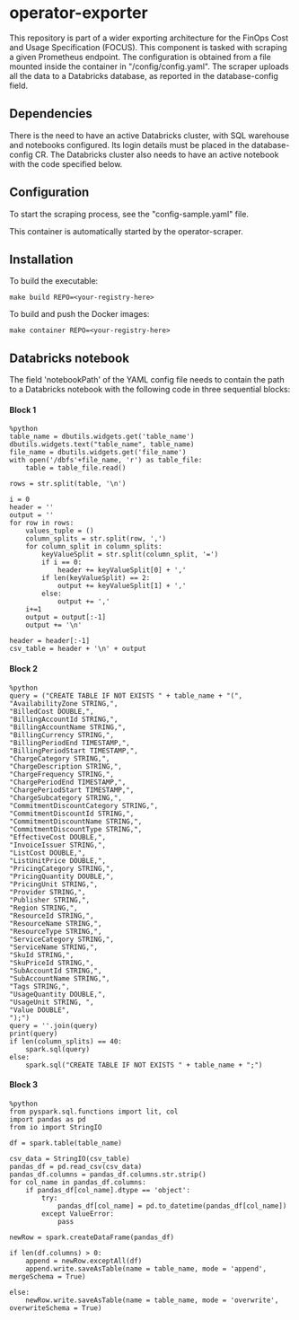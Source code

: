# operator-exporter
This repository is part of a wider exporting architecture for the FinOps Cost and Usage Specification (FOCUS). This component is tasked with scraping a given Prometheus endpoint. The configuration is obtained from a file mounted inside the container in "/config/config.yaml". The scraper uploads all the data to a Databricks database, as reported in the database-config field.

## Dependencies
There is the need to have an active Databricks cluster, with SQL warehouse and notebooks configured. Its login details must be placed in the database-config CR. 
The Databricks cluster also needs to have an active notebook with the code specified below.

## Configuration
To start the scraping process, see the "config-sample.yaml" file.

This container is automatically started by the operator-scraper.

## Installation
To build the executable: 
```
make build REPO=<your-registry-here>
```

To build and push the Docker images:
```
make container REPO=<your-registry-here>
```

## Databricks notebook
The field 'notebookPath' of the YAML config file needs to contain the path to a Databricks notebook with the following code in three sequential blocks:

#### Block 1
```
%python
table_name = dbutils.widgets.get('table_name')
dbutils.widgets.text("table_name", table_name)
file_name = dbutils.widgets.get('file_name')
with open('/dbfs'+file_name, 'r') as table_file:
    table = table_file.read()

rows = str.split(table, '\n')

i = 0
header = ''
output = ''
for row in rows:
    values_tuple = ()
    column_splits = str.split(row, ',')
    for column_split in column_splits:
        keyValueSplit = str.split(column_split, '=')
        if i == 0:
            header += keyValueSplit[0] + ','
        if len(keyValueSplit) == 2:
            output += keyValueSplit[1] + ','
        else:
            output += ','
    i+=1
    output = output[:-1]
    output += '\n'

header = header[:-1]
csv_table = header + '\n' + output
```
#### Block 2
```
%python
query = ("CREATE TABLE IF NOT EXISTS " + table_name + "(",
"AvailabilityZone STRING,",
"BilledCost DOUBLE,",
"BillingAccountId STRING,",
"BillingAccountName STRING,",
"BillingCurrency STRING,",
"BillingPeriodEnd TIMESTAMP,",
"BillingPeriodStart TIMESTAMP,",
"ChargeCategory STRING,",
"ChargeDescription STRING,",
"ChargeFrequency STRING,",
"ChargePeriodEnd TIMESTAMP,",
"ChargePeriodStart TIMESTAMP,",
"ChargeSubcategory STRING,",
"CommitmentDiscountCategory STRING,",
"CommitmentDiscountId STRING,",
"CommitmentDiscountName STRING,",
"CommitmentDiscountType STRING,",
"EffectiveCost DOUBLE,",
"InvoiceIssuer STRING,",
"ListCost DOUBLE,",
"ListUnitPrice DOUBLE,",
"PricingCategory STRING,",
"PricingQuantity DOUBLE,",
"PricingUnit STRING,",
"Provider STRING,",
"Publisher STRING,",
"Region STRING,",
"ResourceId STRING,",
"ResourceName STRING,",
"ResourceType STRING,",
"ServiceCategory STRING,",
"ServiceName STRING,",
"SkuId STRING,",
"SkuPriceId STRING,",
"SubAccountId STRING,",
"SubAccountName STRING,",
"Tags STRING,",
"UsageQuantity DOUBLE,",
"UsageUnit STRING, ",
"Value DOUBLE",
");")
query = ''.join(query)
print(query)
if len(column_splits) == 40:
    spark.sql(query)
else:
    spark.sql("CREATE TABLE IF NOT EXISTS " + table_name + ";")
```
#### Block 3
```
%python
from pyspark.sql.functions import lit, col
import pandas as pd
from io import StringIO

df = spark.table(table_name)

csv_data = StringIO(csv_table)
pandas_df = pd.read_csv(csv_data)
pandas_df.columns = pandas_df.columns.str.strip()
for col_name in pandas_df.columns:
    if pandas_df[col_name].dtype == 'object':
        try:
            pandas_df[col_name] = pd.to_datetime(pandas_df[col_name])
        except ValueError:
            pass

newRow = spark.createDataFrame(pandas_df)

if len(df.columns) > 0:
    append = newRow.exceptAll(df)
    append.write.saveAsTable(name = table_name, mode = 'append', mergeSchema = True)

else:
    newRow.write.saveAsTable(name = table_name, mode = 'overwrite', overwriteSchema = True)
```
